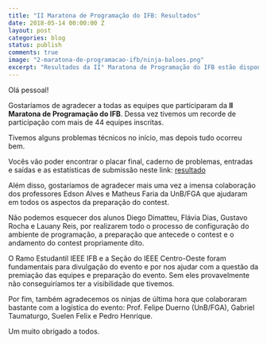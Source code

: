 ```yaml
---
title: "II Maratona de Programação do IFB: Resultados"
date: 2018-05-14 00:00:00 Z
layout: post
categories: blog
status: publish
comments: true
image: "2-maratona-de-programacao-ifb/ninja-baloes.png"
excerpt: "Resultados da II° Maratona de Programação do IFB estão disponíveis."
---
```




Olá pessoal!

Gostaríamos de agradecer a todas as equipes que participaram da **II Maratona de Programação do IFB**. Dessa vez tivemos um recorde de participação com mais de 44 equipes inscritas.

Tivemos alguns problemas técnicos no início, mas depois tudo ocorreu bem.

Vocês vão poder encontrar o placar final, caderno de problemas, entradas e saídas e as estatísticas de submissão neste link: [resultado]({{site.url}}/competicoes-anteriores/#2-mdp-de-natal-iesb)

Além disso, gostaríamos de agradecer mais uma vez a imensa colaboração dos professores Edson Alves e Matheus Faria da UnB/FGA que ajudaram em todos os aspectos da preparação do contest.

Não podemos esquecer dos alunos Diego Dimatteu, Flávia Dias, Gustavo Rocha e Lauany Reis, por realizarem todo o processo de configuração do ambiente de programação, a preparação que antecede o contest e o andamento do contest propriamente dito.

O Ramo Estudantil IEEE IFB e a Seção do IEEE Centro-Oeste foram fundamentais para divulgação do evento e por nos ajudar com a questão da premiação das equipes e preparação do evento. Sem eles provavelmente não conseguiríamos ter a visibilidade que tivemos.

Por fim, também agradecemos os ninjas de última hora que colaboraram bastante com a logística do evento: Prof. Felipe Duerno (UnB/FGA), Gabriel Taumaturgo, Suelen Felix e Pedro Henrique.

Um muito obrigado a todos.